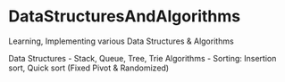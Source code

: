 # DataStructuresAndAlgorithms
Learning, Implementing various Data Structures &amp; Algorithms

Data Structures - Stack, Queue, Tree, Trie
Algorithms - Sorting: Insertion sort, Quick sort (Fixed Pivot & Randomized)


